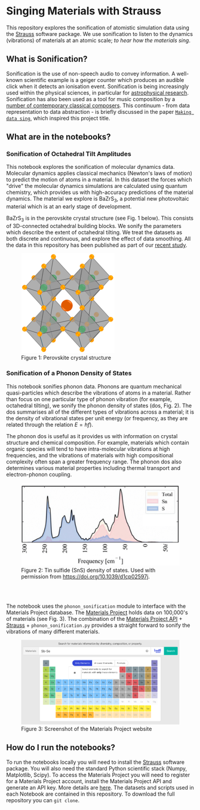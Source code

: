 # Singing Materials with Strauss

This repository explores the sonification of atomistic simulation data using the [Strauss](https://www.audiouniverse.org/research/strauss) software package.
We use sonification to listen to the dynamics (vibrations) of materials at an atomic scale; *to hear how the materials sing*.

## What is Sonification?

Sonification is the use of non-speech audio to convey information. A well-known scientific example is a geiger counter which produces an audible click when it detects an ionisation event. Sonification is being increasingly used within the physical sciences, in particular for [astrophysical research](https://www.scientificamerican.com/video/listen-to-the-astonishing-chirp-of-two-black-holes-merging). 
Sonification has also been used as a tool for music composition by a [number of contemporary classical composers](https://www.straebel.com/files/Straebel%202010_Sonification%20Metaphor.pdf). 
This continuum - from data representation to data abstraction - is briefly discussed in the paper [`Making data sing`](https://www.researchgate.net/profile/Atau-Tanaka/publication/312740596_Making_Data_Sing_Embodied_Approaches_to_Sonification/links/5fc6b5f2299bf188d4e8d59e/Making-Data-Sing-Embodied-Approaches-to-Sonification.pdf), which inspired this project title.

## What are in the notebooks?

### Sonification of Octahedral Tilt Amplitudes

This notebook explores the sonification of molecular dynamics data.
Molecular dynamics applies classical mechanics (Newton's laws of motion) to predict the motion of atoms in a material. In this dataset the forces which "drive" the molecular dynamics simulations are calculated using quantum chemistry, 
which provides us with high-accuracy predictions of the material dynamics. 
The material we explore is BaZrS<sub>3</sub>, a potential new photovoltaic material which is at an early stage of development. 

BaZrS<sub>3</sub> is in the perovskite crystal structure (see Fig. 1 below). This consists of 3D-connected octahedral building blocks.
We sonify the parameters which describe the extent of octahedral tilting. We treat the datasets as both discrete and continuous, and explore the effect of data smoothing. 
All the data in this repository has been published as part of our [recent study](https://pubs.acs.org/doi/10.1021/acs.jpclett.4c03517). 

<figure>
    <img src="./assets/img/perovskite_structure.png"
         alt="Perovskite crystal structure"
         width="250">
    <figcaption>Figure 1: Perovskite crystal structure</figcaption>
</figure>

### Sonification of a Phonon Density of States

This notebook sonifies phonon data.
Phonons are quantum mechanical quasi-particles which describe the vibrations of atoms in a material. 
Rather than focus on one particular type of phonon vibration (for example, octahedral tilting), we sonify the phonon density of states (dos, Fig. 2). The dos summarises all of the different types of vibrations across a material; 
it is the density of vibrational states per unit energy (or frequency, as they are related through the relation $E=hf$).

The phonon dos is useful as it provides us with information on crystal structure and chemical composition.
For example, materials which contain organic species will tend to have intra-molecular vibrations at high frequencies, and the vibrations of materials with high compositional complexity often span a greater frequency range.
The phonon dos also determines various material properties including thermal transport and electron-phonon coupling.

<figure>
    <img src="./assets/img/SnS_dos.png"
         alt="Tin sulfide (SnS) density of states."
         width="500">
    <figcaption>Figure 2: Tin sulfide (SnS) density of states. Used with permission from <a href="https://doi.org/10.1039/d1cp02597j">https://doi.org/10.1039/d1cp02597j</a>.</figcaption>
</figure>
</br>
</br>

The notebook uses the `phonon_sonification` module to interface with the Materials Project database. The [Materials Project](https://next-gen.materialsproject.org/) holds data on 100,000's of materials (see Fig. 3). 
The combination of the [Materials Project API](https://next-gen.materialsproject.org/api) + [Strauss](https://github.com/james-trayford/strauss) + `phonon_sonification.py` provides a straight forward to sonify the vibrations of many different materials.

<figure>
    <img src="/assets/img/MP_screenshot.png"
         alt="Screenshot of the Materials Project website"
         width="500">
    <figcaption>Figure 3: Screenshot of the Materials Project website</figcaption>
</figure>

## How do I run the notebooks?

To run the notebooks locally you will need to install the [Strauss](https://www.audiouniverse.org/research/strauss) software package.
You will also need the standard Python scientific stack (Numpy, Matplotlib, Scipy).
To access the Materials Project you will need to register for a Materials Project account, install the Materials Project API and generate an API key. More details are [here](https://next-gen.materialsproject.org/api).
The datasets and scripts used in each Notebook are contained in this repository. To download the full repository you can `git clone`.
